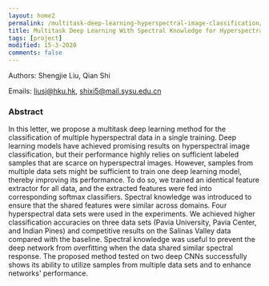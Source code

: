 ```yaml
---
layout: home2
permalink: /multitask-deep-learning-hyperspectral-image-classification/
title: Multitask Deep Learning With Spectral Knowledge for Hyperspectral Image Classification
tags: [project]
modified: 15-3-2020
comments: false
---
```


Authors: Shengjie Liu, Qian Shi

Emails: liusj@hku.hk, shixi5@mail.sysu.edu.cn


### Abstract
In this letter, we propose a multitask deep learning method for the classification of multiple hyperspectral data in a single training. Deep learning models have achieved promising results on hyperspectral image classification, but their performance highly relies on sufficient labeled samples that are scarce on hyperspectral images. However, samples from multiple data sets might be sufficient to train one deep learning model, thereby improving its performance. To do so, we trained an identical feature extractor for all data, and the extracted features were fed into corresponding softmax classifiers. Spectral knowledge was introduced to ensure that the shared features were similar across domains. Four hyperspectral data sets were used in the experiments. We achieved higher classification accuracies on three data sets (Pavia University, Pavia Center, and Indian Pines) and competitive results on the Salinas Valley data compared with the baseline. Spectral knowledge was useful to prevent the deep network from overfitting when the data shared similar spectral response. The proposed method tested on two deep CNNs successfully shows its ability to utilize samples from multiple data sets and to enhance networks' performance.

